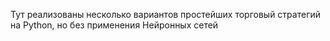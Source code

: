 Тут реализованы несколько вариантов простейших торговый стратегий на Python, но без применения Нейронных сетей
